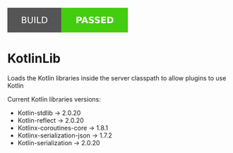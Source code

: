 [![Build status badge](https://raw.githubusercontent.com/Filocava99/Buildy/master/builds/KotlinLib/KotlinLib-build.svg)](https://filocava99.github.io/Buildy/builds/KotlinLib/KotlinLib.html)
# KotlinLib
Loads the Kotlin libraries inside the server classpath to allow plugins to use Kotlin

Current Kotlin libraries versions:
* Kotlin-stdlib -> 2.0.20
* Kotlin-reflect -> 2.0.20
* Kotlinx-coroutines-core -> 1.8.1
* Kotlinx-serialization-json -> 1.7.2
* Kotlin-serialization -> 2.0.20
